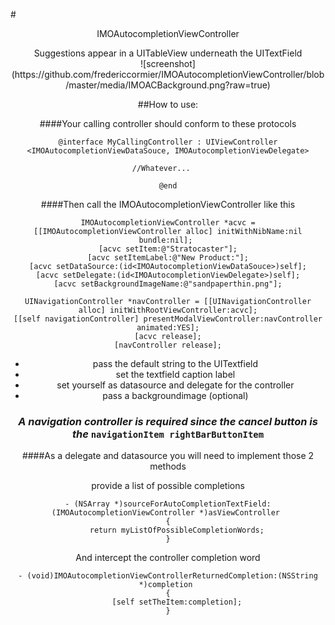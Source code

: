 #<center>IMOAutocompletionViewController</center>




 
<center>Suggestions appear in a UITableView underneath the UITextField  
<center>


<center>
![screenshot]  
(https://github.com/fredericcormier/IMOAutocompletionViewController/blob/master/media/IMOACBackground.png?raw=true)
</center>



##How to use:

####Your calling controller should conform to these protocols  

	@interface MyCallingController : UIViewController <IMOAutocompletionViewDataSouce, IMOAutocompletionViewDelegate>
	
	//Whatever...	

	@end

####Then call the IMOAutocompletionViewController like this

	IMOAutocompletionViewController *acvc = [[IMOAutocompletionViewController alloc] initWithNibName:nil bundle:nil]; 
    [acvc setItem:@"Stratocaster"];
    [acvc setItemLabel:@"New Product:"];
    [acvc setDataSource:(id<IMOAutocompletionViewDataSouce>)self];
    [acvc setDelegate:(id<IMOAutocompletionViewDelegate>)self];
    [acvc setBackgroundImageName:@"sandpaperthin.png"];
    
 	UINavigationController *navController = [[UINavigationController alloc] initWithRootViewController:acvc];
    [[self navigationController] presentModalViewController:navController animated:YES];
    [acvc release];
    [navController release];

* pass the default string to the UITextfield   
* set the textfield caption label
* set yourself as  datasource and delegate for the controller
* pass a backgroundimage (optional)  

### ***A navigation controller is required since the cancel button is the*** `navigationItem rightBarButtonItem`   




####As a delegate and datasource you will need to implement those 2 methods

provide a list of possible completions

	- (NSArray *)sourceForAutoCompletionTextField:(IMOAutocompletionViewController *)asViewController 
	{
    	return myListOfPossibleCompletionWords;
    }


And intercept the controller completion word  

	- (void)IMOAutocompletionViewControllerReturnedCompletion:(NSString *)completion 
	{
    	[self setTheItem:completion];
    }
